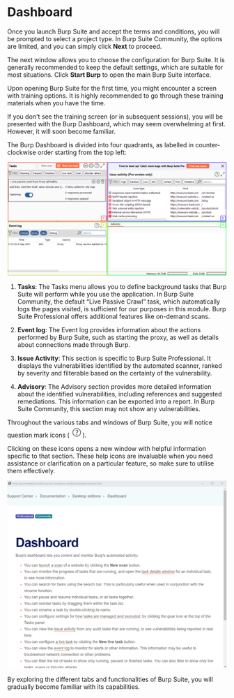 # Dashboard

Once you launch <span style="color: inherit;">Burp Suite</span> and accept the terms and conditions, you will be prompted to select a project type. In <span style="color: inherit;">Burp Suite</span> Community, the options are limited, and you can simply click **Next** to proceed.

The next window allows you to choose the configuration for Burp Suite. It is generally recommended to keep the default settings, which are suitable for most situations. Click **Start Burp** to open the main <span style="color: inherit;">Burp Suite</span> interface.

Upon opening <span style="color: inherit;">Burp Suite</span> for the first time, you might encounter a screen with training options. It is highly recommended to go through these training materials when you have the time.

If you don't see the training screen (or in subsequent sessions), you will be presented with the Burp Dashboard, which may seem overwhelming at first. However, it will soon become familiar.

The Burp Dashboard is divided into four quadrants, as labelled in counter-clockwise order starting from the top left:

<img src="../../_resources/11202e4c73faa30a757f1439b63b85c6.png" alt="11202e4c73faa30a757f1439b63b85c6.png" style="displat: block; margin: 0 auto;" />

1.  **Tasks**: The Tasks menu allows you to define background tasks that <span style="color: inherit;">Burp Suite</span> will perform while you use the application. In <span style="color: inherit;">Burp Suite</span> Community, the default “Live Passive Crawl” task, which automatically logs the pages visited, is sufficient for our purposes in this module. <span style="color: inherit;">Burp Suite</span> Professional offers additional features like on-demand scans.
    
2.  **Event log**: The Event log provides information about the actions performed by <span style="color: inherit;">Burp Suite</span>, such as starting the <span style="color: inherit;">proxy</span>, as well as details about connections made through Burp.
    
3.  **Issue Activity**: This section is specific to Burp Suite Professional. It displays the vulnerabilities identified by the automated scanner, ranked by severity and filterable based on the certainty of the vulnerability.
    
4.  **Advisory**: The Advisory section provides more detailed information about the identified vulnerabilities, including references and suggested remediations. This information can be exported into a report. In <span style="color: inherit;">Burp Suite</span> Community, this section may not show any vulnerabilities.
    

Throughout the various tabs and windows of <span style="color: inherit;">Burp Suite</span>, you will notice question mark icons (![question mark icon](../../_resources/93d5f88c31c7e99d65fda7425a572406.png)).

Clicking on these icons opens a new window with helpful information specific to that section. These help icons are invaluable when you need assistance or clarification on a particular feature, so make sure to utilise them effectively.

<img src="../../_resources/a68c56aa12934f1fa68758f086a0df3a.png" alt="a68c56aa12934f1fa68758f086a0df3a.png" style="displat: block; margin: 0 auto;" />

By exploring the different tabs and functionalities of <span style="color: inherit;">Burp Suite</span>, you will gradually become familiar with its capabilities.